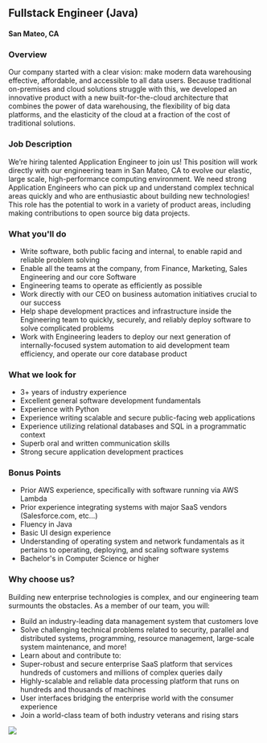 ## Fullstack Engineer (Java)
#### San Mateo, CA

### Overview
Our company started with a clear vision: make modern data warehousing effective, affordable, and accessible to all data users. Because traditional on-premises and cloud solutions struggle with this, we developed an innovative product with a new built-for-the-cloud architecture that combines the power of data warehousing, the flexibility of big data platforms, and the elasticity of the cloud at a fraction of the cost of traditional solutions. 

### Job Description
We’re hiring talented Application Engineer to join us! This position will work directly with our engineering team in San Mateo, CA to evolve our elastic, large scale, high-performance computing environment. We need strong Application Engineers who can pick up and understand complex technical areas quickly and who are enthusiastic about building new technologies! This role has the potential to work in a variety of product areas, including making contributions to open source big data projects.

### What you'll do
+ Write software, both public facing and internal, to enable rapid and reliable problem solving
+ Enable all the teams at the company, from Finance, Marketing, Sales Engineering and our core Software
+ Engineering teams to operate as efficiently as possible
+ Work directly with our CEO on business automation initiatives crucial to our success
+ Help shape development practices and infrastructure inside the Engineering team to quickly, securely, and reliably deploy software to solve complicated problems
+ Work with Engineering leaders to deploy our next generation of internally-focused system automation to aid development team efficiency, and operate our core database product

### What we look for
+ 3+ years of industry experience
+ Excellent general software development fundamentals  
+ Experience with Python
+ Experience writing scalable and secure public-facing web applications
+ Experience utilizing relational databases and SQL in a programmatic context
+ Superb oral and written communication skills
+ Strong secure application development practices

### Bonus Points
+ Prior AWS experience, specifically with software running via AWS Lambda
+ Prior experience integrating systems with major SaaS vendors (Salesforce.com, etc…)
+ Fluency in Java
+ Basic UI design experience
+ Understanding of operating system and network fundamentals as it pertains to operating, deploying, and scaling software systems
+ Bachelor's in Computer Science or higher

### Why choose us?
Building new enterprise technologies is complex, and our engineering team surmounts the obstacles. As a member of our team, you will:
+ Build an industry-leading data management system that customers love
+ Solve challenging technical problems related to security, parallel and distributed systems, programming, resource management, large-scale system maintenance, and more!
+ Learn about and contribute to:
+ Super-robust and secure enterprise SaaS platform that services hundreds of customers and millions of complex queries daily
+ Highly-scalable and reliable data processing platform that runs on hundreds and thousands of machines
+ User interfaces bridging the enterprise world with the consumer experience
+ Join a world-class team of both industry veterans and rising stars



[<img src='https://dabuttonfactory.com/button.png?t=Apply&f=Calibri-Bold&ts=24&tc=fff&tshs=1&tshc=000&hp=20&vp=8&c=5&bgt=gradient&bgc=3d85c6&ebgc=073763'>](https://letsrockit.ngrok.io/users/auth/github?job_id=u25vd2zsywtl-fullstack-engineer-java)

